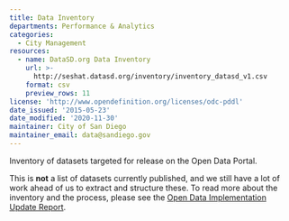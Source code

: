 ```yaml
---
title: Data Inventory
departments: Performance & Analytics
categories:
  - City Management
resources:
  - name: DataSD.org Data Inventory
    url: >-
      http://seshat.datasd.org/inventory/inventory_datasd_v1.csv
    format: csv
    preview_rows: 11
license: 'http://www.opendefinition.org/licenses/odc-pddl'
date_issued: '2015-05-23'
date_modified: '2020-11-30'
maintainer: City of San Diego
maintainer_email: data@sandiego.gov
---
```

Inventory of datasets targeted for release on the Open Data Portal.
<!--more-->
This is <strong>not</strong> a list of datasets currently published, and we still have
a lot of work ahead of us to extract and structure these.
To read more about the inventory and the process, please see the
<a href="https://datasd.gitbooks.io/open-data-implementation-update-2016/content/main/prioritization.html"
target="_blank" rel="noopener">Open Data Implementation Update Report</a>.

